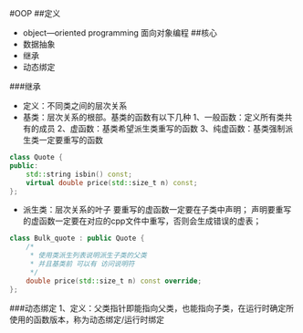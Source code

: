 #OOP
##定义
* object—oriented programming 面向对象编程
##核心
* 数据抽象
* 继承
* 动态绑定

###继承
* 定义：不同类之间的层次关系
* 基类：层次关系的根部。基类的函数有以下几种
        1、一般函数：定义所有类共有的成员
        2、虚函数：基类希望派生类重写的函数
        3、纯虚函数：基类强制派生类一定要重写的函数
  
```c++
class Quote {
public:
    std::string isbin() const;
    virtual double price(std::size_t n) const;
};
```

* 派生类：层次关系的叶子
    要重写的虚函数一定要在子类中声明；
    声明要重写的虚函数一定要在对应的cpp文件中重写，否则会生成错误的虚表；
    
```c++
class Bulk_quote : public Quote { 
    /*
     * 使用类派生列表说明派生子类的父类
     * 并且基类前 可以有 访问说明符
     */
    double price(std::size_t n) const override;
};
```

###动态绑定
1、定义：父类指针即能指向父类，也能指向子类，在运行时确定所使用的函数版本，称为动态绑定/运行时绑定

